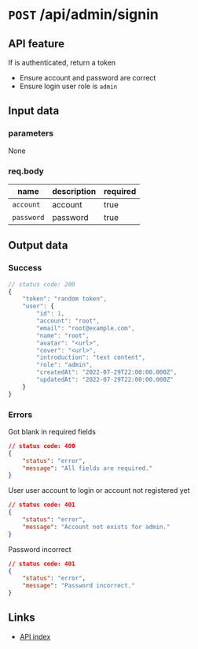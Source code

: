 # `POST` /api/admin/signin  

## API feature  
If is authenticated, return a token  
* Ensure account and password are correct  
* Ensure login user role is `admin`  

## Input data  
### parameters  
None
### req.body  

| name       | description | required |
| ---------- | ----------- | -------- |
| `account`  | account     | true     |
| `password` | password    | true     |


## Output data  
### Success  
```javascript
// status code: 200
{
    "token": "random token",
    "user": {
        "id": 1,
        "account": "root",
        "email": "root@example.com",
        "name": "root",
        "avatar": "<url>",
        "cover": "<url>",
        "introduction": "text content",
        "role": "admin",
        "createdAt": "2022-07-29T22:00:00.000Z",
        "updatedAt": "2022-07-29T22:00:00.000Z"
    }
}
```
### Errors  
Got blank in required fields
```json
// status code: 400
{
    "status": "error",
    "message": "All fields are required."
}
```

User user account to login or account not registered yet
```json
// status code: 401
{
    "status": "error",
    "message": "Account not exists for admin."
}
```

Password incorrect
```json
// status code: 401
{
    "status": "error",
    "message": "Password incorrect."
}
```

## Links  
* [API index](../index.md)  

